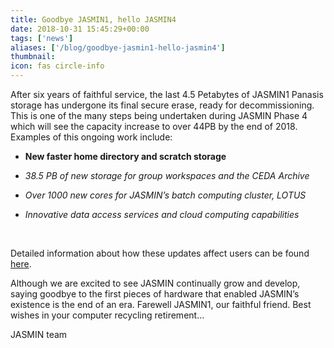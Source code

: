```yaml
---
title: Goodbye JASMIN1, hello JASMIN4
date: 2018-10-31 15:45:29+00:00
tags: ['news']
aliases: ['/blog/goodbye-jasmin1-hello-jasmin4']
thumbnail: 
icon: fas circle-info
---
```


After six years of faithful service, the last 4.5 Petabytes of JASMIN1 Panasis storage has undergone its final secure erase, ready for decommissioning. This is one of the many steps being undertaken during JASMIN Phase 4 which will see the capacity increase to over 44PB by the end of 2018. Examples of this ongoing work include:


* **New faster home directory and scratch storage**


* *38.5 PB of new storage for group workspaces and the CEDA Archive*


* *Over 1000 new cores for JASMIN’s batch computing cluster, LOTUS*


* *Innovative data access services and cloud computing capabilities*


 


Detailed information about how these updates affect users can be found [here](http://www.jasmin.ac.uk/phase4/).


Although we are excited to see JASMIN continually grow and develop, saying goodbye to the first pieces of hardware that enabled JASMIN’s existence is the end of an era. Farewell JASMIN1, our faithful friend. Best wishes in your computer recycling retirement...


JASMIN team


